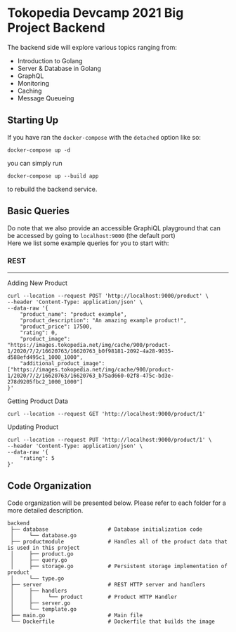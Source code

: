 # Tokopedia Devcamp 2021 Big Project Backend

The backend side will explore various topics ranging from:

- Introduction to Golang
- Server & Database in Golang
- GraphQL
- Monitoring
- Caching
- Message Queueing

## Starting Up

If you have ran the `docker-compose` with the `detached` option like so:

```shell
docker-compose up -d
```

you can simply run

```shell
docker-compose up --build app
```

to rebuild the backend service.

## Basic Queries

Do note that we also provide an accessible GraphiQL playground that can be accessed by going to `localhost:9000` (the default port)\
Here we list some example queries for you to start with:

### REST

------

Adding New Product

```shell
curl --location --request POST 'http://localhost:9000/product' \
--header 'Content-Type: application/json' \
--data-raw '{
    "product_name": "product example",
    "product_description": "An amazing example product!",
    "product_price": 17500,
    "rating": 0,
    "product_image": "https://images.tokopedia.net/img/cache/900/product-1/2020/7/2/16620763/16620763_b0f98181-2092-4a28-9035-d588efd495c1_1000_1000",
    "additional_product_image": ["https://images.tokopedia.net/img/cache/900/product-1/2020/7/2/16620763/16620763_b75ad660-02f8-475c-bd3e-278d9205fbc2_1000_1000"]
}'
```

Getting Product Data

```shell
curl --location --request GET 'http://localhost:9000/product/1'
```

Updating Product

```shell
curl --location --request PUT 'http://localhost:9000/product/1' \
--header 'Content-Type: application/json' \
--data-raw '{
    "rating": 5
}'
```

## Code Organization

Code organization will be presented below. Please refer to each folder for a more detailed description.

```
backend
 ├── database                   # Database initialization code
 │     └── database.go
 ├── productmodule              # Handles all of the product data that is used in this project
 │     ├── product.go
 │     ├── query.go
 │     ├── storage.go           # Persistent storage implementation of product
 │     └── type.go
 ├── server                     # REST HTTP server and handlers
 │     ├── handlers
 │     │     └── product        # Product HTTP Handler
 │     ├── server.go
 │     └── template.go
 ├── main.go                    # Main file
 └── Dockerfile                 # Dockerfile that builds the image
```